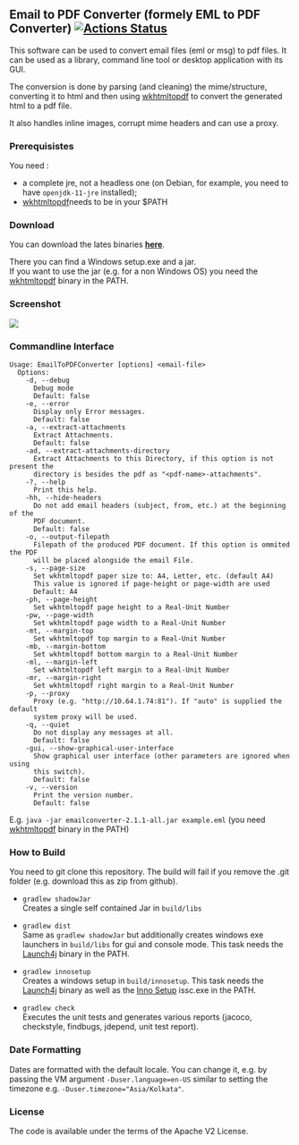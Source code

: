 ## Email to PDF Converter (formely EML to PDF Converter) [![Actions Status](https://github.com/nickrussler/email-to-pdf-converter/workflows/Check,%20Build/badge.svg)](https://github.com/nickrussler/email-to-pdf-converter/actions)

This software can be used to convert email files (eml or msg) to pdf files. It can be used as a library, command line tool or desktop application with its GUI.

The conversion is done by parsing (and cleaning) the mime/structure, converting it to html and then using [wkhtmltopdf](//github.com/wkhtmltopdf/wkhtmltopdf) to convert the generated html to a pdf file.

It also handles inline images, corrupt mime headers and can use a proxy.


### Prerequisistes

You need :

* a complete jre, not a headless one (on Debian, for example, you need to have `openjdk-11-jre` installed);
* [wkhtmltopdf](//github.com/wkhtmltopdf/wkhtmltopdf)needs to be in your $PATH

### Download

You can download the lates binaries [**here**](//github.com/nickrussler/email-to-pdf-converter/releases/latest).

There you can find a Windows setup.exe and a jar.<br>
If you want to use the jar (e.g. for a non Windows OS) you need the [wkhtmltopdf](http://wkhtmltopdf.org/) binary in the PATH.


### Screenshot
<img src="https://www.whitebyte.info/wp-content/uploads/2015/02/scr1.png" />

### Commandline Interface
```
Usage: EmailToPDFConverter [options] <email-file>
  Options:
    -d, --debug
      Debug mode
      Default: false
    -e, --error
      Display only Error messages.
      Default: false
    -a, --extract-attachments
      Extract Attachments.
      Default: false
    -ad, --extract-attachments-directory
      Extract Attachments to this Directory, if this option is not present the
      directory is besides the pdf as "<pdf-name>-attachments".
    -?, --help
      Print this help.
    -hh, --hide-headers
      Do not add email headers (subject, from, etc.) at the beginning of the
      PDF document.
      Default: false
    -o, --output-filepath
      Filepath of the produced PDF document. If this option is ommited the PDF
      will be placed alongside the email File.
    -s, --page-size
      Set wkhtmltopdf paper size to: A4, Letter, etc. (default A4)
      This value is ignored if page-height or page-width are used
      Default: A4
    -ph, --page-height
      Set wkhtmltopdf page height to a Real-Unit Number
    -pw, --page-width
      Set wkhtmltopdf page width to a Real-Unit Number
    -mt, --margin-top
      Set wkhtmltopdf top margin to a Real-Unit Number
    -mb, --margin-bottom
      Set wkhtmltopdf bottom margin to a Real-Unit Number
    -ml, --margin-left
      Set wkhtmltopdf left margin to a Real-Unit Number
    -mr, --margin-right
      Set wkhtmltopdf right margin to a Real-Unit Number
    -p, --proxy
      Proxy (e.g. "http://10.64.1.74:81"). If "auto" is supplied the default
      system proxy will be used.
    -q, --quiet
      Do not display any messages at all.
      Default: false
    -gui, --show-graphical-user-interface
      Show graphical user interface (other parameters are ignored when using
      this switch).
      Default: false
    -v, --version
      Print the version number.
      Default: false
  ```
E.g. ``java -jar emailconverter-2.1.1-all.jar example.eml`` (you need [wkhtmltopdf](http://wkhtmltopdf.org/) binary in the PATH)

### How to Build
You need to git clone this repository. The build will fail if you remove the .git folder (e.g. download this as zip from github).

 * `gradlew shadowJar` <br>
Creates a single self contained Jar in `build/libs`

 * `gradlew dist` <br>
Same as `gradlew shadowJar` but additionally creates windows exe launchers in `build/libs` for gui and console mode. This task needs the [Launch4j](http://launch4j.sourceforge.net/) binary in the PATH.

 * `gradlew innosetup` <br>
Creates a windows setup in `build/innosetup`. This task needs the [Launch4j](http://launch4j.sourceforge.net/) binary as well as the [Inno Setup](http://www.jrsoftware.org/isinfo.php) issc.exe in the PATH.

 * `gradlew check` <br>
Executes the unit tests and generates various reports (jacoco, checkstyle, findbugs, jdepend, unit test report).

### Date Formatting
Dates are formatted with the default locale. You can change it, e.g. by passing the VM argument `-Duser.language=en-US` similar to setting the timezone e.g. `-Duser.timezone="Asia/Kolkata"`.

### License
The code is available under the terms of the Apache V2 License.

